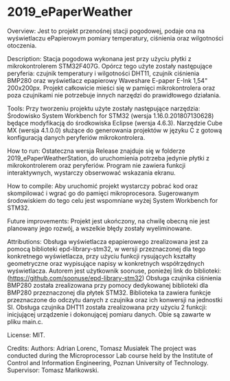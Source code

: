 # 2019_ePaperWeather

Overview:
  Jest to projekt przenośnej stacji pogodowej, podaje ona na wyświetlaczu ePapierowym pomiary temperatury,
ciśnienia oraz wilgotności otoczenia.

Description:
  Stacja pogodowa wykonana jest przy użyciu płytki z mikrokontrolerem STM32F407G.
Opórcz tego użyte zostały następujące peryferia: czujnik temperatury i wilgotności DHT11, czujnik ciśnienia BMP280
oraz wyświetlacz epapierowy Waveshare E-paper E-Ink 1,54" 200x200px.
Projekt całkowicie mieści się w pamięci mikrokontrolera oraz poza czujnikami nie potrzebuje innych narzędzi do prawidłowego działania.

Tools:
  Przy tworzeniu projektu użyte zostały następujące narzędzia:
Środowisko System Workbench for STM32 (wersja 1.16.0.201807130628) będące modyfikacją do środkowiska Eclipse (wersja 4.6.3).
Narzędzie Cube MX (wersja 4.1.0.0) służące do generowania projektów w języku C
z gotową konfiguracją danych peryferiów mikrokontrolera.

How to run:
  Ostateczna wersja Release znajduje się w folderze 2019_ePaperWeatherStation,
do uruchomienia potrzeba jedynie płytki z mikrokontrolerem oraz peryferiów.
Program nie zawiera funkcji interaktywnych, wystarczy obserwować wskazania ekranu.

How to compile:
  Aby uruchomić projekt wystarczy pobrać kod oraz skompilować i wgrać go do pamięci mikroprocesora.
Sugerowanym środowiskiem do tego celu jest wspomniane wyżej System Workbench for STM32.

Future improvements:
  Projekt jest ukończony, na chwilę obecną nie jest planowany jego rozwój, a wszelkie błędy zostały wyeliminowane.

Attributions:
  Obsługa wyświetlacza epapierowego zrealizowana jest za pomocą biblioteki epd-library-stm32,
w wersji przeznaczonej dla tego konkretnego wyświetlacza, przy użyciu funkcji rysujących kształty geometryczne
oraz wypisujące napisy w konkretnych współrzędnych wyświetlacza. Autorem jest użytkownik soonuse, ponieżej link do biblioteki:
(https://github.com/soonuse/epd-library-stm32)
  Obsługa czujnika ciśnienia BMP280 została zrealizowana przy pomocy dedykowanej biblioteki dla BMP280 przeznaczonej dla płytek 
STM32. Biblioteka ta zawiera funkcje przeznaczone do odczytu danych z czujnika oraz ich konwersji na jednostki SI.
  Obsługa czujnika DHT11 została zrealizowana przy użyciu 2 funkcji: inicjującej urządzenie i dokonującej pomiaru danych.
Obie są zawarte w pliku main.c.

License:
  MIT.

Credits:
  Authors: Adrian Lorenc, Tomasz Musiałek
The project was conducted during the Microprocessor Lab course held by
the Institute of Control and Information Engineering, Poznan University of Technology.
Supervisor: Tomasz Mańkowski.
